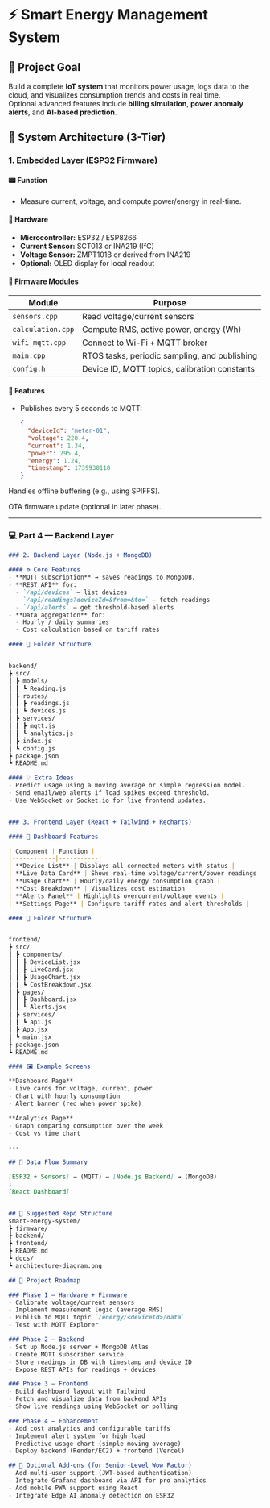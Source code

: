 # ⚡️ Smart Energy Management System

## 🎯 Project Goal
Build a complete **IoT system** that monitors power usage, logs data to the cloud, and visualizes consumption trends and costs in real time.  
Optional advanced features include **billing simulation**, **power anomaly alerts**, and **AI-based prediction**.

## 🧱 System Architecture (3-Tier)

### 1. Embedded Layer (ESP32 Firmware)

#### 📟 Function
- Measure current, voltage, and compute power/energy in real-time.

#### 🔧 Hardware
- **Microcontroller:** ESP32 / ESP8266  
- **Current Sensor:** SCT013 or INA219 (I²C)  
- **Voltage Sensor:** ZMPT101B or derived from INA219  
- **Optional:** OLED display for local readout  

#### 🧩 Firmware Modules

| Module | Purpose |
|--------|----------|
| `sensors.cpp` | Read voltage/current sensors |
| `calculation.cpp` | Compute RMS, active power, energy (Wh) |
| `wifi_mqtt.cpp` | Connect to Wi-Fi + MQTT broker |
| `main.cpp` | RTOS tasks, periodic sampling, and publishing |
| `config.h` | Device ID, MQTT topics, calibration constants |

#### 🔁 Features
- Publishes every 5 seconds to MQTT:
  ```json
  {
    "deviceId": "meter-01",
    "voltage": 220.4,
    "current": 1.34,
    "power": 295.4,
    "energy": 1.24,
    "timestamp": 1739930110
  }


Handles offline buffering (e.g., using SPIFFS).

OTA firmware update (optional in later phase).



---

### 💻 **Part 4 — Backend Layer**
```markdown
### 2. Backend Layer (Node.js + MongoDB)

#### ⚙️ Core Features
- **MQTT subscription** → saves readings to MongoDB.  
- **REST API** for:
  - `/api/devices` — list devices  
  - `/api/readings?deviceId=&from=&to=` — fetch readings  
  - `/api/alerts` — get threshold-based alerts  
- **Data aggregation** for:
  - Hourly / daily summaries  
  - Cost calculation based on tariff rates  

#### 🧩 Folder Structure


backend/
┣ src/
┃ ┣ models/
┃ ┃ ┗ Reading.js
┃ ┣ routes/
┃ ┃ ┣ readings.js
┃ ┃ ┗ devices.js
┃ ┣ services/
┃ ┃ ┣ mqtt.js
┃ ┃ ┗ analytics.js
┃ ┣ index.js
┃ ┗ config.js
┣ package.json
┗ README.md

#### 💡 Extra Ideas
- Predict usage using a moving average or simple regression model.  
- Send email/web alerts if load spikes exceed threshold.  
- Use WebSocket or Socket.io for live frontend updates.


### 3. Frontend Layer (React + Tailwind + Recharts)

#### 🎨 Dashboard Features

| Component | Function |
|------------|-----------|
| **Device List** | Displays all connected meters with status |
| **Live Data Card** | Shows real-time voltage/current/power readings |
| **Usage Chart** | Hourly/daily energy consumption graph |
| **Cost Breakdown** | Visualizes cost estimation |
| **Alerts Panel** | Highlights overcurrent/voltage events |
| **Settings Page** | Configure tariff rates and alert thresholds |

#### 🧩 Folder Structure


frontend/
┣ src/
┃ ┣ components/
┃ ┃ ┣ DeviceList.jsx
┃ ┃ ┣ LiveCard.jsx
┃ ┃ ┣ UsageChart.jsx
┃ ┃ ┗ CostBreakdown.jsx
┃ ┣ pages/
┃ ┃ ┣ Dashboard.jsx
┃ ┃ ┗ Alerts.jsx
┃ ┣ services/
┃ ┃ ┗ api.js
┃ ┣ App.jsx
┃ ┗ main.jsx
┣ package.json
┗ README.md

#### 🖼 Example Screens

**Dashboard Page**
- Live cards for voltage, current, power  
- Chart with hourly consumption  
- Alert banner (red when power spike)

**Analytics Page**
- Graph comparing consumption over the week  
- Cost vs time chart  

---

## 🧩 Data Flow Summary

[ESP32 + Sensors] → (MQTT) → [Node.js Backend] → (MongoDB)
↓
[React Dashboard]


## 🚀 Suggested Repo Structure
smart-energy-system/
┣ firmware/
┣ backend/
┣ frontend/
┣ README.md
┗ docs/
┗ architecture-diagram.png

## 🧭 Project Roadmap

### Phase 1 – Hardware + Firmware
- Calibrate voltage/current sensors  
- Implement measurement logic (average RMS)  
- Publish to MQTT topic `/energy/<deviceId>/data`  
- Test with MQTT Explorer  

### Phase 2 – Backend
- Set up Node.js server + MongoDB Atlas  
- Create MQTT subscriber service  
- Store readings in DB with timestamp and device ID  
- Expose REST APIs for readings + devices  

### Phase 3 – Frontend
- Build dashboard layout with Tailwind  
- Fetch and visualize data from backend APIs  
- Show live readings using WebSocket or polling  

### Phase 4 – Enhancement
- Add cost analytics and configurable tariffs  
- Implement alert system for high load  
- Predictive usage chart (simple moving average)  
- Deploy backend (Render/EC2) + frontend (Vercel)

## 🧠 Optional Add-ons (for Senior-Level Wow Factor)
- Add multi-user support (JWT-based authentication)  
- Integrate Grafana dashboard via API for pro analytics  
- Add mobile PWA support using React  
- Integrate Edge AI anomaly detection on ESP32  
